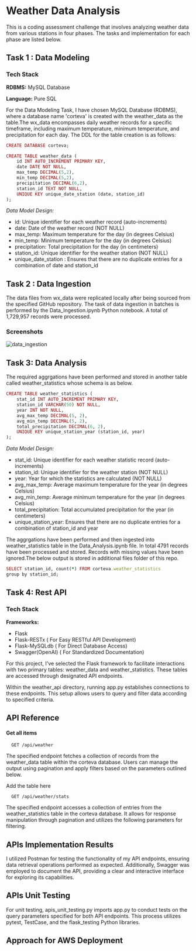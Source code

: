 
# Weather Data Analysis

This is a coding assessment challenge that involves analyzing weather data from various stations in four phases. The tasks and implementation for each phase are listed below.




## Task 1 : Data Modeling

### Tech Stack

**RDBMS:** MySQL Database

**Language:** Pure SQL

For the Data Modeling Task, I have chosen MySQL Database (RDBMS), where a database name 'corteva' is created with the weather_data as the table.The wx_data encompasses daily weather records for a specific timeframe, including maximum temperature, minimum temperature, and precipitation for each day.  The DDL for the table creation is as follows:

```ruby
CREATE DATABASE corteva;
```

```ruby
CREATE TABLE weather_data (
    id INT AUTO_INCREMENT PRIMARY KEY,
    date DATE NOT NULL,
    max_temp DECIMAL(5,2), 
    min_temp DECIMAL(5,2), 
    precipitation DECIMAL(6,2), 
    station_id TEXT NOT NULL,
    UNIQUE KEY unique_date_station (date, station_id) 
);
```

*Data Model Design:*
* id: Unique identifier for each weather record (auto-increments)
* date: Date of the weather record (NOT NULL)
* max_temp: Maximum temperature for the day (in degrees Celsius)
* min_temp: Minimum temperature for the day (in degrees Celsius)
* precipitation: Total precipitation for the day (in centimeters)
* station_id: Unique identifier for the weather station (NOT NULL)
* unique_date_station : Ensures that there are no duplicate entries for a combination of date and station_id





## Task 2 : Data Ingestion


The data files from wx_data were replicated locally after being sourced from the specified GitHub repository. The task of data ingestion in batches is performed by the Data_Ingestion.ipynb Python notebook. A total of 1,729,957 records were processed.






### Screenshots

![data_ingestion](https://github.com/sarutlaa/Weather-Data-Analysis/assets/141533429/c1fe0c31-c768-4abc-aec5-d81e1c7edee0)



## Task 3: Data Analysis
The required aggrgations have been performed and stored in another table called weather_statistics whose schema is as below. 

```ruby
CREATE TABLE weather_statistics (
    stat_id INT AUTO_INCREMENT PRIMARY KEY,
    station_id VARCHAR(50) NOT NULL,
    year INT NOT NULL,
    avg_max_temp DECIMAL(5, 2),
    avg_min_temp DECIMAL(5, 2),
    total_precipitation DECIMAL(6, 2),
    UNIQUE KEY unique_station_year (station_id, year)
);
```
*Data Model Design:*
* stat_id: Unique identifier for each weather statistic record (auto-increments)
* station_id: Unique identifier for the weather station (NOT NULL)
* year: Year for which the statistics are calculated (NOT NULL)
* avg_max_temp: Average maximum temperature for the year (in degrees Celsius)
* avg_min_temp: Average minimum temperature for the year (in degrees Celsius)
* total_precipitation: Total accumulated precipitation for the year (in centimeters)
* unique_station_year: Ensures that there are no duplicate entries for a combination of station_id and year 

The aggrgations have been performed and then ingested into weather_statistics table in the Data_Analysis.ipynb file. In total 4791 records have been processed and stored. Records with missing values have been ignored.The below output is stored in additional files folder of this repo.
```ruby
SELECT station_id, count(*) FROM corteva.weather_statistics
group by station_id;
```


## Task 4: Rest API
### Tech Stack

**Frameworks:** 
- Flask
- Flask-RESTx ( For Easy RESTful API Development)
- Flask-MySQLdb ( For  Direct Database Access)
- Swagger(OpenAI) ( For Standardized Documentation)


For this project, I've selected the Flask framework to facilitate interactions with two primary tables: weather_data and weather_statistics. These tables are accessed through designated API endpoints.

Within the weather_api directory, running app.py establishes connections to these endpoints. This setup allows users to query and filter data according to specified criteria.

## API Reference

#### Get all items

```http
  GET /api/weather
```

The specified endpoint fetches a collection of records from the weather_data table within the corteva database. Users can manage the output using pagination and apply filters based on the parameters outlined below.


Add the table here

```http
  GET /api/weather/stats
```

The specified endpoint accesses a collection of entries from the weather_statistics table in the corteva database. It allows for response manipulation through pagination and utilizes the following parameters for filtering.


## APIs Implementation Results

I utilized Postman for testing the functionality of my API endpoints, ensuring data retrieval operations performed as expected. Additionally, Swagger was employed to document the API, providing a clear and interactive interface for exploring its capabilities.
## APIs Unit Testing

For unit testing, apis_unit_testing.py imports app.py to conduct tests on the query parameters specified for both API endpoints. This process utilizes pytest, TestCase, and the flask_testing Python libraries.
## Approach for AWS Deployment
